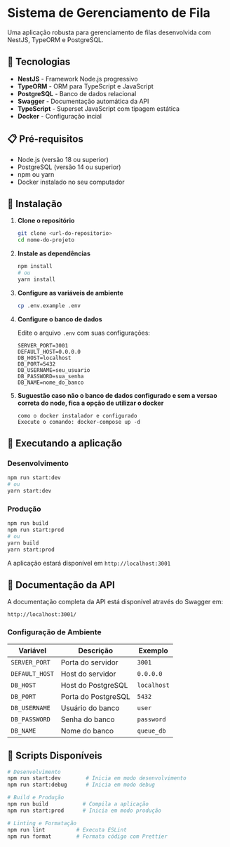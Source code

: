 # Sistema de Gerenciamento de Fila

Uma aplicação robusta para gerenciamento de filas desenvolvida com NestJS, TypeORM e PostgreSQL.

## 🚀 Tecnologias

- **NestJS** - Framework Node.js progressivo
- **TypeORM** - ORM para TypeScript e JavaScript
- **PostgreSQL** - Banco de dados relacional
- **Swagger** - Documentação automática da API
- **TypeScript** - Superset JavaScript com tipagem estática
- **Docker** - Configuração incial
## 📋 Pré-requisitos

- Node.js (versão 18 ou superior)
- PostgreSQL (versão 14 ou superior)
- npm ou yarn
- Docker instalado no seu computador

## 🔧 Instalação

1. **Clone o repositório**
   ```bash
   git clone <url-do-repositorio>
   cd nome-do-projeto
   ```

2. **Instale as dependências**
   ```bash
   npm install
   # ou
   yarn install
   ```

3. **Configure as variáveis de ambiente**
   ```bash
   cp .env.example .env
   ```

4. **Configure o banco de dados**
   
   Edite o arquivo `.env` com suas configurações:
   ```env
   SERVER_PORT=3001
   DEFAULT_HOST=0.0.0.0
   DB_HOST=localhost
   DB_PORT=5432
   DB_USERNAME=seu_usuario
   DB_PASSWORD=sua_senha
   DB_NAME=nome_do_banco
   ```

5. **Suguestão caso não o banco de dados configurado e sem a versao correta do node, fica a opção de utilizar o docker**
   ```
   como o docker instalador e configurado
   Execute o comando: docker-compose up -d
   ```

## 🚀 Executando a aplicação

### Desenvolvimento
```bash
npm run start:dev
# ou
yarn start:dev
```

### Produção
```bash
npm run build
npm run start:prod
# ou
yarn build
yarn start:prod
```

A aplicação estará disponível em `http://localhost:3001`

## 📖 Documentação da API

A documentação completa da API está disponível através do Swagger em:
```
http://localhost:3001/
```

### Configuração de Ambiente

| Variável | Descrição | Exemplo |
|----------|-----------|---------|
| `SERVER_PORT` | Porta do servidor | `3001` |
| `DEFAULT_HOST` | Host do servidor | `0.0.0.0` |
| `DB_HOST` | Host do PostgreSQL | `localhost` |
| `DB_PORT` | Porta do PostgreSQL | `5432` |
| `DB_USERNAME` | Usuário do banco | `user` |
| `DB_PASSWORD` | Senha do banco | `password` |
| `DB_NAME` | Nome do banco | `queue_db` |

## 🔄 Scripts Disponíveis

```bash
# Desenvolvimento
npm run start:dev        # Inicia em modo desenvolvimento
npm run start:debug      # Inicia em modo debug

# Build e Produção
npm run build           # Compila a aplicação
npm run start:prod      # Inicia em modo produção

# Linting e Formatação
npm run lint          # Executa ESLint
npm run format        # Formata código com Prettier
```
